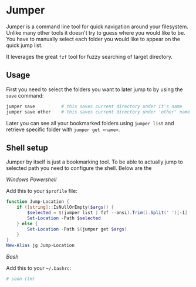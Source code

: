 # Jumper

Jumper is a command line tool for quick navigation around your filesystem.
Unlike many other tools it doesn't try to guess where you would like to be. You
have to manually select each folder you would like to appear on the quick jump
list.

It leverages the great `fzf` tool for fuzzy searching of target directory.

## Usage

First you need to select the folders you want to later jump to by using the
`save` command:

```bash
jumper save          # this saves current directory under it's name
jumper save other    # this saves current directory under 'other' name
```

Later you can see all your bookmarked folders using `jumper list` and retrieve
specific folder with `jumper get <name>`.

## Shell setup

Jumper by itself is just a bookmarking tool. To be able to actually jump to
selected path you need to configure the shell. Below are the 

*Windows Powershell*

Add this to your `$profile` file:

```powershell
function Jump-Location {
    if ([string]::IsNullOrEmpty($args)) {
        $selected = $(jumper list | fzf --ansi).Trim().Split(' ')[-1]
        Set-Location -Path $selected
    } else {
        Set-Location -Path $(jumper get $args)
    }
}
New-Alias jg Jump-Location
```

*Bash*

Add this to your `~/.bashrc`:

```bash
# soon (tm)
```
